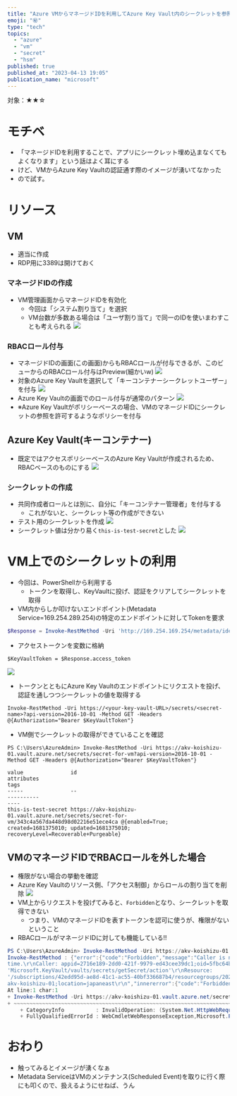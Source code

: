 ```yaml
---
title: "Azure VMからマネージドIDを利用してAzure Key Vault内のシークレットを参照する"
emoji: "㊙️"
type: "tech"
topics:
  - "azure"
  - "vm"
  - "secret"
  - "hsm"
published: true
published_at: "2023-04-13 19:05"
publication_name: "microsoft"
---
```


対象：★★☆
# モチベ
- 「マネージドIDを利用することで、アプリにシークレット埋め込まなくてもよくなります」という話はよく耳にする
- けど、VMからAzure Key Vaultの認証通す際のイメージが湧いてなかった
- ので試す。

# リソース
## VM
- 適当に作成
- RDP用に3389は開けておく
### マネージドIDの作成
- VM管理画面からマネージドIDを有効化
	- 今回は「システム割り当て」を選択
	- VM台数が多数ある場合は「ユーザ割り当て」で同一のIDを使いまわすことも考えられる
![](https://storage.googleapis.com/zenn-user-upload/98509d9b0199-20230413.png)

### RBACロール付与
- マネージドIDの画面(この画面)からもRBACロールが付与できるが、このビューからのRBACロール付与はPreview(細かいw)
![](https://storage.googleapis.com/zenn-user-upload/9c28a85d42a6-20230413.png)
- 対象のAzure Key Vaultを選択して「キーコンテナーシークレットユーザー」を付与
![](https://storage.googleapis.com/zenn-user-upload/0d596d730322-20230413.png)
- Azure Key Vaultの画面でのロール付与が通常のパターン
![](https://storage.googleapis.com/zenn-user-upload/acc69b1477d2-20230413.png)
- ※Azure Key Vaultがポリシーベースの場合、VMのマネージドIDにシークレットの参照を許可するようなポリシーを付与

## Azure Key Vault(キーコンテナー)
- 既定ではアクセスポリシーベースのAzure Key Vaultが作成されるため、RBACベースのものにする
![](https://storage.googleapis.com/zenn-user-upload/fc80f16d6cb0-20230413.png)

### シークレットの作成
- 共同作成者ロールとは別に、自分に「キーコンテナー管理者」を付与する
	- これがないと、シークレット等の作成ができない
- テスト用のシークレットを作成
![](https://storage.googleapis.com/zenn-user-upload/425a7ea75661-20230413.png)
- シークレット値は分かり易く`this-is-test-secret`とした
![](https://storage.googleapis.com/zenn-user-upload/db6380eb81db-20230413.png)


# VM上でのシークレットの利用
- 今回は、PowerShellから利用する
	- トークンを取得し、KeyVaultに投げ、認証をクリアしてシークレットを取得
- VM内からしか叩けないエンドポイント(Metadata Service=169.254.289.254)の特定のエンドポイントに対してTokenを要求

```powershell
$Response = Invoke-RestMethod -Uri 'http://169.254.169.254/metadata/identity/oauth2/token?api-version=2018-02-01&resource=https%3A%2F%2Fvault.azure.net' -Method GET -Headers @{Metadata="true"}
```
- アクセストークンを変数に格納

```
$KeyVaultToken = $Response.access_token
```
![](https://storage.googleapis.com/zenn-user-upload/bba0863a13d9-20230413.png)
- トークンとともにAzure Key Vaultのエンドポイントにリクエストを投げ、認証を通しつつシークレットの値を取得する

```
Invoke-RestMethod -Uri https://<your-key-vault-URL>/secrets/<secret-name>?api-version=2016-10-01 -Method GET -Headers @{Authorization="Bearer $KeyVaultToken"}
```

- VM側でシークレットの取得ができていることを確認

```
PS C:\Users\AzureAdmin> Invoke-RestMethod -Uri https://akv-koishizu-01.vault.azure.net/secrets/secret-for-vm?api-version=2016-10-01 -Method GET -Headers @{Authorization="Bearer $KeyVaultToken"}

value               id                                                                                             attributes                                                                                   tags
-----               --                                                                                             ----------                                                                                   ----
this-is-test-secret https://akv-koishizu-01.vault.azure.net/secrets/secret-for-vm/343c4a567da448d98d02216e51ece4ca @{enabled=True; created=1681375010; updated=1681375010; recoveryLevel=Recoverable+Purgeable}
```

## VMのマネージドIDでRBACロールを外した場合
- 権限がない場合の挙動を確認
- Azure Key Vaultのリソース側、「アクセス制御」からロールの割り当てを削除
![](https://storage.googleapis.com/zenn-user-upload/17834dc67a89-20230413.png)
- VM上からリクエストを投げてみると、`Forbidden`となり、シークレットを取得できない
	- つまり、VMのマネージドIDを表すトークンを認可に使うが、権限がないということ
- RBACロールがマネージドIDに対しても機能している!!

```powershell
PS C:\Users\AzureAdmin> Invoke-RestMethod -Uri https://akv-koishizu-01.vault.azure.net/secrets/secret-for-vm?api-version=2016-10-01 -Method GET -Headers @{Authorization="Bearer $KeyVaultToken"}
Invoke-RestMethod : {"error":{"code":"Forbidden","message":"Caller is not authorized to perform action on resource.\r\nIf role assignments, deny assignments or role definitions were changed recently, please observe propagation
time.\r\nCaller: appid=2716e189-2dd0-421f-9979-ed43cee39dc1;oid=5fbc64bb-ecd9-4b44-9c44-03c314cf90c0;iss=https://sts.windows.net/ec568c69-965a-495b-8823-a7f3c2dc890f/\r\nAction:
'Microsoft.KeyVault/vaults/secrets/getSecret/action'\r\nResource:
'/subscriptions/42edd95d-ae8d-41c1-ac55-40bf336687b4/resourcegroups/20230413-vm-mid-kv/providers/microsoft.keyvault/vaults/akv-koishizu-01/secrets/secret-for-vm'\r\nAssignment: (not found)\r\nVault:
akv-koishizu-01;location=japaneast\r\n","innererror":{"code":"ForbiddenByRbac"}}}
At line:1 char:1
+ Invoke-RestMethod -Uri https://akv-koishizu-01.vault.azure.net/secret ...
+ ~~~~~~~~~~~~~~~~~~~~~~~~~~~~~~~~~~~~~~~~~~~~~~~~~~~~~~~~~~~~~~~~~~~~~
    + CategoryInfo          : InvalidOperation: (System.Net.HttpWebRequest:HttpWebRequest) [Invoke-RestMethod], WebException
    + FullyQualifiedErrorId : WebCmdletWebResponseException,Microsoft.PowerShell.Commands.InvokeRestMethodCommand
```

# おわり
- 触ってみるとイメージが湧くなぁ
- Metadata ServiceはVMのメンテナンス(Scheduled Event)を取りに行く際にも叩くので、扱えるようにせねば、うん

